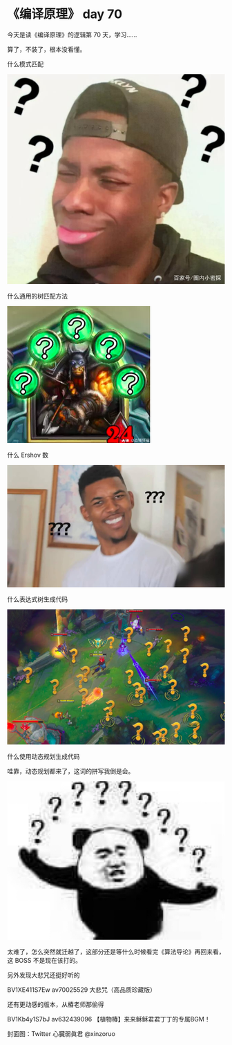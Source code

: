 # 《编译原理》 day 70

今天是读《编译原理》的逻辑第 70 天，学习……

算了，不装了，根本没看懂。

什么模式匹配

![](24-1.jpeg)

什么通用的树匹配方法

![](24-5.png)

什么 Ershov 数

![](24-3.jpeg)

什么表达式树生成代码

![](24-4.png)

什么使用动态规划生成代码

哇靠，动态规划都来了，这词的拼写我倒是会。

![](24-2.jpeg)

太难了，​怎么突然就迁越了，这部分还是等什么时候看完《算法导论》再回来看，这 BOSS 不是现在该打的。

另外发现大悲咒还挺好听的

BV1XE411S7Ew av70025529 大悲咒（高品质珍藏版）

还有更动感的版本，从椿老师那偷得

BV1Kb4y1S7bJ av632439096 【植物椿】来来稣稣君君丁丁的专属BGM！

封面图：Twitter 心臓弱眞君 @xinzoruo